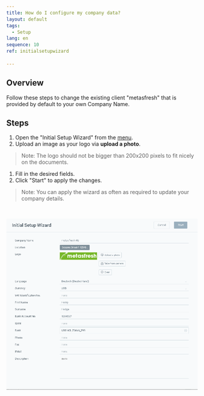 ```yaml
---
title: How do I configure my company data?
layout: default
tags:
  - Setup
lang: en
sequence: 10
ref: initialsetupwizard

---
```

## Overview
Follow these steps to change the existing client "metasfresh" that is provided by default to your own Company Name.

## Steps

1. Open the "Initial Setup Wizard" from the [menu](Menu.md).
1. Upload an image as your logo via **upload a photo**.
 >Note: The logo should not be bigger than 200x200 pixels to fit nicely on the documents.

1. Fill in the desired fields.
1. Click "Start" to apply the changes.
> Note: You can apply the wizard as often as required to update your company details.
<br>

![](assets/IntialSetupWizard-c7960.png)
